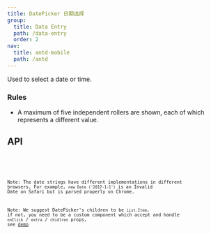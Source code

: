 ```yaml
---
title: DatePicker 日期选择
group:
  title: Data Entry
  path: /data-entry
  order: 2
nav:
  title: antd-mobile
  path: /antd
---
```


Used to select a date or time.

### Rules
- A maximum of five independent rollers are shown, each of which represents a different value.


## API

<code src="./demos/basic.tsx" />
<code src="./demos/form.tsx" />
<API/>

Note: The date strings have different implementations in different browsers. For example, `new Date ('2017-1-1')` is an Invalid Date on Safari but is parsed properly on Chrome.

Note: We suggest DatePicker's children to be `List.Item`, if not, you need to be a custom component which accept and handle `onClick` / `extra` / `chidlren` props, see [demo](https://mobile.ant.design/components/date-picker)